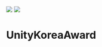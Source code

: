 ## <img src="https://img.shields.io/badge/unity-FFFFFF?style=for-the-badge&logo=unity&logoColor=white"> <img src="https://img.shields.io/badge/csharp-239120?style=for-the-badge&logo=CSharp&logoColor=white">
# UnityKoreaAward
